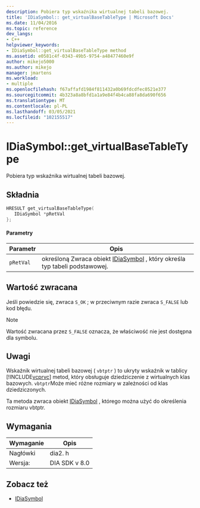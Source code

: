 ```yaml
---
description: Pobiera typ wskaźnika wirtualnej tabeli bazowej.
title: 'IDiaSymbol:: get_virtualBaseTableType | Microsoft Docs'
ms.date: 11/04/2016
ms.topic: reference
dev_langs:
- C++
helpviewer_keywords:
- IDiaSymbol::get_virtualBaseTableType method
ms.assetid: e0581c4f-0343-49b5-9754-a48477460e9f
author: mikejo5000
ms.author: mikejo
manager: jmartens
ms.workload:
- multiple
ms.openlocfilehash: f67affafd1984f811432a0b69fdcdfec0521e377
ms.sourcegitcommit: 4b323a8a8bfd1a1a9e84f4b4ca88fa8da690f656
ms.translationtype: MT
ms.contentlocale: pl-PL
ms.lasthandoff: 03/05/2021
ms.locfileid: "102155517"
---
```

# <a name="idiasymbolget_virtualbasetabletype"></a>IDiaSymbol::get_virtualBaseTableType
Pobiera typ wskaźnika wirtualnej tabeli bazowej.

## <a name="syntax"></a>Składnia

```C++
HRESULT get_virtualBaseTableType(
   IDiaSymbol *pRetVal
};
```

#### <a name="parameters"></a>Parametry

|Parametr|Opis|
|---------------|-----------------|
|`pRetVal`|określoną Zwraca obiekt [IDiaSymbol](../../debugger/debug-interface-access/idiasymbol.md) , który określa typ tabeli podstawowej.|

## <a name="return-value"></a>Wartość zwracana
 Jeśli powiedzie się, zwraca `S_OK` ; w przeciwnym razie zwraca `S_FALSE` lub kod błędu.

> [!NOTE]
> Wartość zwracana przez `S_FALSE` oznacza, że właściwość nie jest dostępna dla symbolu.

## <a name="remarks"></a>Uwagi
 Wskaźnik wirtualnej tabeli bazowej ( `vbtptr` ) to ukryty wskaźnik w tablicy [!INCLUDE[vcprvc](../../code-quality/includes/vcprvc_md.md)] metod, który obsługuje dziedziczenie z wirtualnych klas bazowych. `vbtptr`Może mieć różne rozmiary w zależności od klas dziedziczonych.

 Ta metoda zwraca obiekt [IDiaSymbol](../../debugger/debug-interface-access/idiasymbol.md) , którego można użyć do określenia rozmiaru vbtptr.

## <a name="requirements"></a>Wymagania

|Wymaganie|Opis|
|-----------------|-----------------|
|Nagłówki|dia2. h|
|Wersja:|DIA SDK v 8.0|

## <a name="see-also"></a>Zobacz też
- [IDiaSymbol](../../debugger/debug-interface-access/idiasymbol.md)
